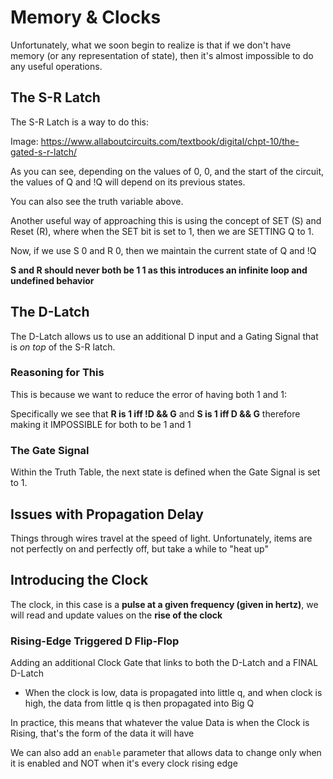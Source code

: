# Memory & Clocks

Unfortunately, what we soon begin to realize is that if we don't have memory (or any representation of state), then it's almost impossible to do any useful operations. 

## The S-R Latch

The S-R Latch is a way to do this: 

Image: https://www.allaboutcircuits.com/textbook/digital/chpt-10/the-gated-s-r-latch/

As you can see, depending on the values of 0, 0, and the start of the circuit, the values of Q and !Q will depend on its previous states. 

You can also see the truth variable above. 

Another useful way of approaching this is using the concept of SET (S) and Reset (R), where when the SET bit is set to 1, then we are SETTING Q to 1. 

Now, if we use S 0 and R 0, then we maintain the current state of Q and !Q

**S and R should never both be 1 1 as this introduces an infinite loop and undefined behavior**

## The D-Latch

The D-Latch allows us to use an additional D input and a Gating Signal that is *on top* of the S-R latch. 

### Reasoning for This

This is because we want to reduce the error of having both 1 and 1: 

Specifically we see that **R is 1 iff !D && G** and **S is 1 iff D && G** therefore making it IMPOSSIBLE for both to be 1 and 1

### The Gate Signal

Within the Truth Table, the next state is defined when the Gate Signal is set to 1. 

## Issues with Propagation Delay

Things through wires travel at the speed of light. Unfortunately, items are not perfectly on and perfectly off, but take a while to "heat up" 

## Introducing the Clock

The clock, in this case is a **pulse at a given frequency (given in hertz)**, we will read and update values on the **rise of the clock**

### Rising-Edge Triggered D Flip-Flop

Adding an additional Clock Gate that links to both the D-Latch and a FINAL D-Latch 

- When the clock is low, data is propagated into little q, and when clock is high, the data from little q is then propagated into Big Q

In practice, this means that whatever the value Data is when the Clock is Rising, that's the form of the data it will have

We can also add an `enable` parameter that allows data to change only when it is enabled and NOT when it's every clock rising edge



